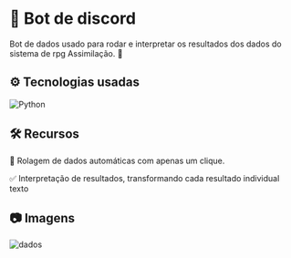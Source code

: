 # 🤖 Bot de discord
Bot de dados usado para rodar e interpretar os resultados dos dados do sistema de rpg Assimilação. 🐞
## ⚙️ Tecnologias usadas
![Python](https://img.shields.io/badge/Python-3776AB?style=for-the-badge&logo=python&logoColor=white)

## 🛠️ Recursos
🎲 Rolagem de dados automáticas com apenas um clique.

✅ Interpretação de resultados, transformando cada resultado individual texto    
    
## 📷 Imagens
![dados](https://cdn.discordapp.com/attachments/1320409390192529418/1326556461886865489/image.png?ex=677fdb7a&is=677e89fa&hm=48d59e1b3656937a738e7bc4f029ca7ef28b752392fff7ebbde2efe9255a264e&)


